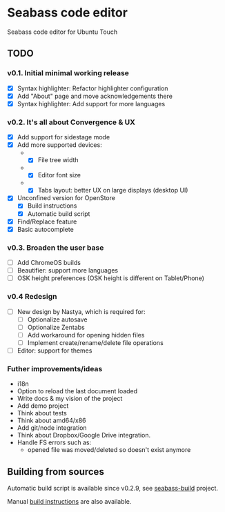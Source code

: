 # Seabass code editor
Seabass code editor for Ubuntu Touch

## TODO
### v0.1. Initial minimal working release
- [x] Syntax highlighter: Refactor highlighter configuration
- [x] Add "About" page and move acknowledgements there
- [x] Syntax highlighter: Add support for more languages

### v0.2. It's all about Convergence & UX
- [x] Add support for sidestage mode
- [x] Add more supported devices:  
   * - [x] File tree width
   * - [x] Editor font size
   * - [x] Tabs layout: better UX on large displays (desktop UI)
- [x] Unconfined version for OpenStore  
   - [x] Build instructions
   - [x] Automatic build script
- [x] Find/Replace feature
- [x] Basic autocomplete

### v0.3. Broaden the user base
* [ ] Add ChromeOS builds
* [ ] Beautifier: support more languages
* [ ] OSK height preferences (OSK height is different on Tablet/Phone)

### v0.4 Redesign
* [ ] New design by Nastya, which is required for:
   * [ ] Optionalize autosave
   * [ ] Optionalize Zentabs
   * [ ] Add workaround for opening hidden files
   * [ ] Implement create/rename/delete file operations
* [ ] Editor: support for themes

### Futher improvements/ideas
* i18n
* Option to reload the last document loaded
* Write docs & my vision of the project
* Add demo project
* Think about tests
* Think about amd64/x86
* Add git/node integration
* Think about Dropbox/Google Drive integration.
* Handle FS errors such as:  
   * opened file was moved/deleted so doesn't exist anymore

## Building from sources

Automatic build script is available since v0.2.9, see [seabass-build](https://github.com/milikhin/seabass-build) project.

Manual [build instructions](building.md) are also available.
